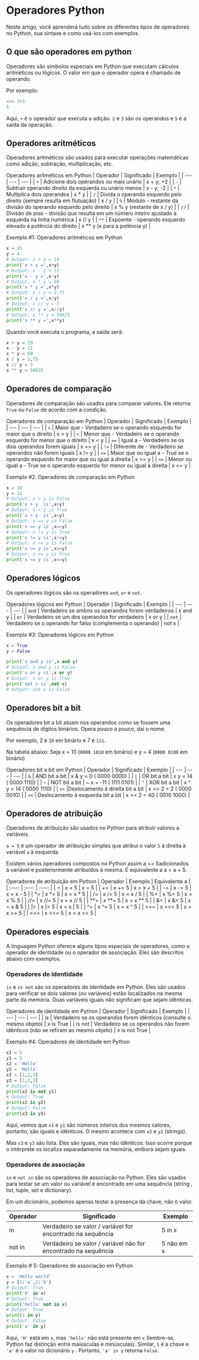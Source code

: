 # Operadores Python

Neste artigo, você aprenderá tudo sobre os diferentes tipos de operadores no Python, sua sintaxe e como usá-los com exemplos.

## O que são operadores em python

Operadores são símbolos especiais em Python que executam cálculos aritméticos ou lógicos. O valor em que o operador opera é chamado de operando.

Por exemplo:

```py
>>> 2+3
5
```

Aqui, `+` é o operador que executa a adição. `2` e `3` são os operandos e `5` é a saída da operação.

## Operadores aritméticos

Operadores aritméticos são usados ​​para executar operações matemáticas como adição, subtração, multiplicação, etc.

Operadores aritméticos em Python
| Operador | Significado | Exemplo |
| --- | --- | --- |
| `+` | Adicione dois operandos ou mais unário | x + y; +2 |
| `-` | Subtrair operando direito da esquerda ou unário menos | x - y; -2 |
| `*` | Multiplica dois operandos | x * y |
| `/` | Divida o operando esquerdo pelo direito (sempre resulta em flutuação) | x / y |
| `%` | Módulo - restante da divisão do operando esquerdo pelo direito | x % y (restante de x / y) |
| `//` | Divisão de piso - divisão que resulta em um número inteiro ajustado à esquerda na linha numérica | x // y |
| `**` | Expoente - operando esquerdo elevado à potência do direito | x ** y (x para a potência y) |

Exemplo #1: Operadores aritméticos em Python

```py
x = 15
y = 4
# Output: x + y = 19
print('x + y =',x+y)
# Output: x - y = 11
print('x - y =',x-y)
# Output: x * y = 60
print('x * y =',x*y)
# Output: x / y = 3.75
print('x / y =',x/y)
# Output: x // y = 3
print('x // y =',x//y)
# Output: x ** y = 50625
print('x ** y =',x**y)
```

Quando você executa o programa, a saída será:

```py
x + y = 19
x - y = 11
x * y = 60
x / y = 3,75
x // y = 3
x ** y = 50625
```

## Operadores de comparação

Operadores de comparação são usados ​​para comparar valores. Ele retorna `True` ou `False` de acordo com a condição.

Operadores de comparação em Python
| Operador | Significado | Exemplo |
| --- | --- | --- |
| `>` | Maior que - Verdadeiro se o operando esquerdo for maior que o direito | x > y |
| `<` | Menor que - Verdadeiro se o operando esquerdo for menor que o direito | x < y |
| `==` | Igual a - Verdadeiro se os dois operandos forem iguais | x == y |
| `!=` | Diferente de - Verdadeiro se operandos não forem iguais | x != y |
| `>=` | Maior que ou igual a - True se o operando esquerdo for maior que ou igual à direita | x >= y |
| `<=` | Menor ou igual a - True se o operando esquerdo for menor ou igual à direita | x <= y |

Exemplo #2: Operadores de comparação em Python

```py
x = 10
y = 12
# Output: x > y is False
print('x > y  is',x>y)
# Output: x < y is True
print('x < y  is',x<y)
# Output: x == y is False
print('x == y is',x==y)
# Output: x != y is True
print('x != y is',x!=y)
# Output: x >= y is False
print('x >= y is',x>=y)
# Output: x <= y is True
print('x <= y is',x<=y)
```

## Operadores lógicos

Os operadores lógicos são os operadores `and`, `or` e `not`.

Operadores lógicos em Python
| Operador | Significado | Exemplo |
| --- | --- | --- |
| `and` | Verdadeiro se ambos os operandos forem verdadeiros | x and y |
| `or` | Verdadeiro se um dos operandos for verdadeiro | x or y |
| `not` | Verdadeiro se o operando for falso (complementa o operando) | not x |

Exemplo #3: Operadores lógicos em Python

```py
x = True
y = False

print('x and y is',x and y)
# Output: x and y is False
print('x or y is',x or y)
# Output: x or y is True
print('not x is',not x)
# Output: not x is False
```

## Operadores bit a bit

Os operadores bit a bit atuam nos operandos como se fossem uma sequência de dígitos binários. Opera pouco a pouco, daí o nome.

Por exemplo, 2 é `10` em binário e 7 é `111`.

Na tabela abaixo: Seja x = 10 (`0000 1010` em binário) e y = 4 (`0000 0100` em binário)

Operadores bit a bit em Python
| Operador | Significado | Exemplo |
| --- | --- | --- |
| `&` | AND bit a bit | x & y = 0 ( 0000 0000) |
| `|` | OR bit a bit | x y = 14 ( 0000 1110) |
| `~` | NOT bit a bit | ~ x = -11 ( 1111 0101) |
| `^` | XOR bit a bit | x ^ y = 14 ( 0000 1110) |
| `>>` |Deslocamento à direita bit a bit | x >> 2 = 2 ( 0000 0010) |
| `<<` | Deslocamento à esquerda bit a bit | x << 2 = 40 ( 0010 1000) |

## Operadores de atribuição

Operadores de atribuição são usados ​​no Python para atribuir valores a variáveis.

`a = 5` é um operador de atribuição simples que atribui o valor `5` à direita à variável `a` à esquerda.

Existem vários operadores compostos no Python assim a += 5adicionados à variável e posteriormente atribuídos à mesma. É equivalente a a = a + 5.

Operadores de atribuição em Python
| Operador | Exemplo | Equivalente a |
| :---: | :---: | :---: |
| = | x = 5 | x = 5 |
| += | x += 5 | x = x + 5 |
| -= | x -= 5 | x = x - 5 |
| *= | x *= 5 | x = x * 5 |
| /= | x /= 5 | x = x / 5 |
| %= | x %= 5 | x = x % 5 |
| //= | x //= 5 | x = x // 5 |
| **= | x **= 5 | x = x ** 5 |
| &= | x &= 5 | x = x & 5 |
| \|= | x \|= 5 | x = x \| 5 |
| ^= | x ^= 5 | x = x ^ 5 |
| >>= | x >>= 5 | x = x >> 5 |
| <<= | x <<= 5 | x = x << 5 |

## Operadores especiais

A linguagem Python oferece alguns tipos especiais de operadores, como o operador de identidade ou o operador de associação. Eles são descritos abaixo com exemplos.

### Operadores de identidade

`is` e `is not` são os operadores de identidade em Python. Eles são usados ​​para verificar se dois valores (ou variáveis) estão localizados na mesma parte da memória. Duas variáveis ​​iguais não significam que sejam idênticas.

Operadores de identidade em Python
| Operador | Significado | Exemplo |
| --- | --- | --- |
| is | Verdadeiro se os operandos forem idênticos (consulte o mesmo objeto) | x is True |
| is not | Verdadeiro se os operandos não forem idênticos (não se refiram ao mesmo objeto) | x is not True |

Exemplo #4: Operadores de identidade em Python

```py
x1 = 5
y1 = 5
x2 = 'Hello'
y2 = 'Hello'
x3 = [1,2,3]
y3 = [1,2,3]
# Output: False
print(x1 is not y1)
# Output: True
print(x2 is y2)
# Output: False
print(x3 is y3)
```

Aqui, vemos que `x1` e `y1` são números inteiros dos mesmos valores, portanto, são iguais e idênticos. O mesmo acontece com `x2` e `y2` (strings).

Mas `x3` e `y3` são lista. Eles são iguais, mas não idênticos. Isso ocorre porque o intérprete os localiza separadamente na memória, embora sejam iguais.

### Operadores de associação

`in` e `not in` são os operadores de associação no Python. Eles são usados ​​para testar se um valor ou variável é encontrado em uma sequência (string , list, tuple, set e dictionary).

Em um dicionário, podemos apenas testar a presença da chave, não o valor.

| Operador | Significado | Exemplo |
| --- | --- | --- |
| in | Verdadeiro se valor / variável for encontrado na sequência | 5 in x |
| not in | Verdadeiro se valor / variável não for encontrado na sequência | 5 não em x |

Exemplo # 5: Operadores de associação em Python

```py
x = 'Hello world'
y = {1:'a',2:'b'}
# Output: True
print('H' in x)
# Output: True
print('hello' not in x)
# Output: True
print(1 in y)
# Output: False
print('a' in y)
```

Aqui, `'H'` está em `x`, mas `'hello'` não está presente em `x` (lembre-se, Python faz distinção entre maiúsculas e minúsculas). Similar, `1` é a chave e `'a'` é o valor no dicionário `y` . Portanto, `'a' in y` retorna `False`.
